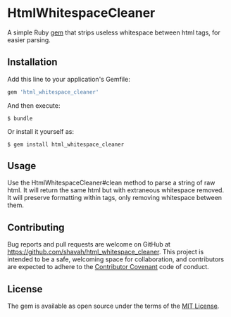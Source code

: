 # HtmlWhitespaceCleaner

A simple Ruby [gem](https://rubygems.org/gems/html_whitespace_cleaner) that strips useless whitespace between html tags, for easier parsing.

## Installation

Add this line to your application's Gemfile:

```ruby
gem 'html_whitespace_cleaner'
```

And then execute:

    $ bundle

Or install it yourself as:

    $ gem install html_whitespace_cleaner

## Usage

Use the HtmlWhitespaceCleaner#clean method to parse a string of raw html. It will return the same html but with extraneous whitespace removed. It will preserve formatting within tags, only removing whitespace between them.

## Contributing

Bug reports and pull requests are welcome on GitHub at https://github.com/shavah/html_whitespace_cleaner. This project is intended to be a safe, welcoming space for collaboration, and contributors are expected to adhere to the [Contributor Covenant](http://contributor-covenant.org) code of conduct.


## License

The gem is available as open source under the terms of the [MIT License](http://opensource.org/licenses/MIT).

